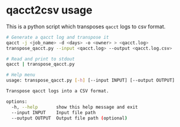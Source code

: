 # qacct2csv usage

This is a python script which transposes `qacct` logs to csv format.

```bash
# Generate a qacct log and transpose it
qacct -j <job_name> -d <days> -o <owner> > <qacct.log>
transpose_qacct.py --input <qacct.log> --output <qacct.log.csv>

# Read and print to stdout
qacct | transpose_qacct.py
```

```bash
# Help menu
usage: transpose_qacct.py [-h] [--input INPUT] [--output OUTPUT]

Transpose qacct logs into a CSV format.

options:
  -h, --help       show this help message and exit
  --input INPUT    Input file path
  --output OUTPUT  Output file path (optional)
```